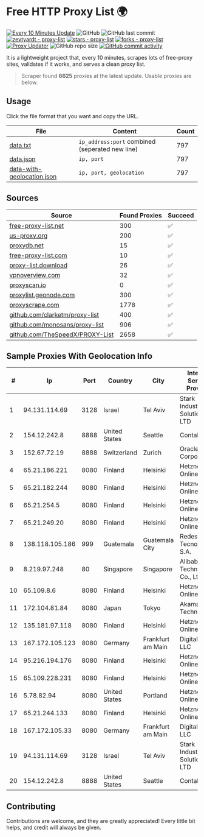 
# Free HTTP Proxy List 🌍

[![Every 10 Minutes Update](https://github.com/mertguvencli/http-proxy-list/actions/workflows/main.yml/badge.svg?branch=main)](https://github.com/mertguvencli/http-proxy-list/actions/workflows/main.yml)
![GitHub](https://img.shields.io/github/license/mertguvencli/http-proxy-list)
![GitHub last commit](https://img.shields.io/github/last-commit/mertguvencli/http-proxy-list)
[![zevtyardt - proxy-list](https://img.shields.io/static/v1?label=zevtyardt&message=proxy-list&color=blue&logo=github)](https://github.com/zevtyardt/proxy-list "Go to GitHub repo")
[![stars - proxy-list](https://img.shields.io/github/stars/zevtyardt/proxy-list?style=social)](https://github.com/zevtyardt/proxy-list)
[![forks - proxy-list](https://img.shields.io/github/forks/zevtyardt/proxy-list?style=social)](https://github.com/zevtyardt/proxy-list)
[![Proxy Updater](https://github.com/zevtyardt/proxy-list/workflows/Proxy%20Updater/badge.svg)](https://github.com/zevtyardt/proxy-list/actions?query=workflow:"Proxy+Updater")
![GitHub repo size](https://img.shields.io/github/repo-size/zevtyardt/proxy-list)
[![GitHub commit activity](https://img.shields.io/github/commit-activity/m/zevtyardt/proxy-list?logo=commits)](https://github.com/zevtyardt/proxy-list/commits/main)

It is a lightweight project that, every 10 minutes, scrapes lots of free-proxy sites, validates if it works, and serves a clean proxy list.

> Scraper found **6625** proxies at the latest update. Usable proxies are below.

## Usage

Click the file format that you want and copy the URL.

|File|Content|Count|
|----|-------|-----|
|[data.txt](https://raw.githubusercontent.com/mertguvencli/http-proxy-list/main/proxy-list/data.txt)|`ip_address:port` combined (seperated new line)|797|
|[data.json](https://raw.githubusercontent.com/mertguvencli/http-proxy-list/main/proxy-list/data.json)|`ip, port`|797|
|[data-with-geolocation.json](https://raw.githubusercontent.com/mertguvencli/http-proxy-list/main/proxy-list/data-with-geolocation.json)|`ip, port, geolocation`|797|

## Sources

|Source|Found Proxies|Succeed|
|------|-------------|-------|
|[free-proxy-list.net](https://free-proxy-list.net)|300|✅|
|[us-proxy.org](https://www.us-proxy.org)|200|✅|
|[proxydb.net](http://proxydb.net)|15|✅|
|[free-proxy-list.com](https://free-proxy-list.com/?page=&port=&type%5B%5D=http&type%5B%5D=https&up_time=0&search=Search)|10|✅|
|[proxy-list.download](https://www.proxy-list.download/HTTP)|26|✅|
|[vpnoverview.com](https://vpnoverview.com/privacy/anonymous-browsing/free-proxy-servers)|32|✅|
|[proxyscan.io](https://www.proxyscan.io)|0|✅|
|[proxylist.geonode.com](https://proxylist.geonode.com/api/proxy-list?limit=300&page=1&sort_by=lastChecked&sort_type=desc&protocols=http,https)|300|✅|
|[proxyscrape.com](https://api.proxyscrape.com/v2/?request=displayproxies&protocol=http&timeout=10000&country=all&ssl=all&anonymity=all)|1778|✅|
|[github.com/clarketm/proxy-list](https://raw.githubusercontent.com/clarketm/proxy-list/master/proxy-list-raw.txt)|400|✅|
|[github.com/monosans/proxy-list](https://raw.githubusercontent.com/monosans/proxy-list/main/proxies/http.txt)|906|✅|
|[github.com/TheSpeedX/PROXY-List](https://raw.githubusercontent.com/TheSpeedX/PROXY-List/master/http.txt)|2658|✅|


## Sample Proxies With Geolocation Info

|#|Ip|Port|Country|City|Internet Service Provider|
|-|--|----|-------|----|-------------------------|
|1|94.131.114.69|3128|Israel|Tel Aviv|Stark Industries Solutions LTD|
|2|154.12.242.8|8888|United States|Seattle|Contabo Inc.|
|3|152.67.72.19|8888|Switzerland|Zurich|Oracle Corporation|
|4|65.21.186.221|8080|Finland|Helsinki|Hetzner Online GmbH|
|5|65.21.182.244|8080|Finland|Helsinki|Hetzner Online GmbH|
|6|65.21.254.5|8080|Finland|Helsinki|Hetzner Online GmbH|
|7|65.21.249.20|8080|Finland|Helsinki|Hetzner Online GmbH|
|8|138.118.105.186|999|Guatemala|Guatemala City|Redes Y Tecnologia S.A.|
|9|8.219.97.248|80|Singapore|Singapore|Alibaba (US) Technology Co., Ltd.|
|10|65.109.8.6|8080|Finland|Helsinki|Hetzner Online GmbH|
|11|172.104.81.84|8080|Japan|Tokyo|Akamai Technologies|
|12|135.181.97.118|8080|Finland|Helsinki|Hetzner Online GmbH|
|13|167.172.105.123|8080|Germany|Frankfurt am Main|DigitalOcean, LLC|
|14|95.216.194.176|8080|Finland|Helsinki|Hetzner Online GmbH|
|15|65.109.228.231|8080|Finland|Helsinki|Hetzner Online GmbH|
|16|5.78.82.94|8080|United States|Portland|Hetzner Online GmbH|
|17|65.21.244.133|8080|Finland|Helsinki|Hetzner Online GmbH|
|18|167.172.105.33|8080|Germany|Frankfurt am Main|DigitalOcean, LLC|
|19|94.131.114.69|3128|Israel|Tel Aviv|Stark Industries Solutions LTD|
|20|154.12.242.8|8888|United States|Seattle|Contabo Inc.|



## Contributing

Contributions are welcome, and they are greatly appreciated! Every
little bit helps, and credit will always be given.


